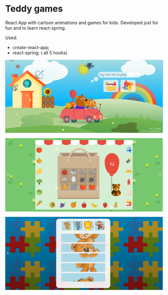 # Teddy games

React App with cartoon animations and games for kids. 
Developed just for fun and to learn react-spring.

Used:
* create-react-app;
* react-spring; ( all 5 hooks)

![Alt text](screen1.png?raw=true "Intro")

![Alt text](screen2.png?raw=true "Shop game")

![Alt text](screen3.png?raw=true "Puzzle game")

